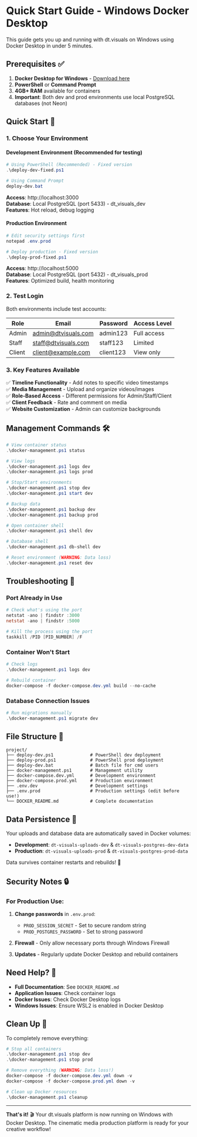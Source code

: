 # Quick Start Guide - Windows Docker Desktop

This guide gets you up and running with dt.visuals on Windows using Docker Desktop in under 5 minutes.

## Prerequisites ✅

1. **Docker Desktop for Windows** - [Download here](https://www.docker.com/products/docker-desktop/)
2. **PowerShell** or **Command Prompt** 
3. **4GB+ RAM** available for containers
4. **Important**: Both dev and prod environments use local PostgreSQL databases (not Neon)

## Quick Start 🚀

### 1. Choose Your Environment

#### Development Environment (Recommended for testing)
```powershell
# Using PowerShell (Recommended) - Fixed version
.\deploy-dev-fixed.ps1

# Using Command Prompt
deploy-dev.bat
```

**Access**: http://localhost:3000  
**Database**: Local PostgreSQL (port 5433) - dt_visuals_dev  
**Features**: Hot reload, debug logging  

#### Production Environment
```powershell
# Edit security settings first
notepad .env.prod

# Deploy production - Fixed version
.\deploy-prod-fixed.ps1
```

**Access**: http://localhost:5000  
**Database**: Local PostgreSQL (port 5432) - dt_visuals_prod  
**Features**: Optimized build, health monitoring  

### 2. Test Login

Both environments include test accounts:

| Role   | Email                    | Password  | Access Level |
|--------|--------------------------|-----------|--------------|
| Admin  | admin@dtvisuals.com      | admin123  | Full access  |
| Staff  | staff@dtvisuals.com      | staff123  | Limited      |
| Client | client@example.com       | client123 | View only    |

### 3. Key Features Available

✅ **Timeline Functionality** - Add notes to specific video timestamps  
✅ **Media Management** - Upload and organize videos/images  
✅ **Role-Based Access** - Different permissions for Admin/Staff/Client  
✅ **Client Feedback** - Rate and comment on media  
✅ **Website Customization** - Admin can customize backgrounds  

## Management Commands 🛠️

```powershell
# View container status
.\docker-management.ps1 status

# View logs
.\docker-management.ps1 logs dev
.\docker-management.ps1 logs prod

# Stop/Start environments
.\docker-management.ps1 stop dev
.\docker-management.ps1 start dev

# Backup data
.\docker-management.ps1 backup dev
.\docker-management.ps1 backup prod

# Open container shell
.\docker-management.ps1 shell dev

# Database shell
.\docker-management.ps1 db-shell dev

# Reset environment (WARNING: Data loss)
.\docker-management.ps1 reset dev
```

## Troubleshooting 🔧

### Port Already in Use
```powershell
# Check what's using the port
netstat -ano | findstr :3000
netstat -ano | findstr :5000

# Kill the process using the port
taskkill /PID [PID_NUMBER] /F
```

### Container Won't Start
```powershell
# Check logs
.\docker-management.ps1 logs dev

# Rebuild container
docker-compose -f docker-compose.dev.yml build --no-cache
```

### Database Connection Issues
```powershell
# Run migrations manually
.\docker-management.ps1 migrate dev
```

## File Structure 📁

```
project/
├── deploy-dev.ps1              # PowerShell dev deployment
├── deploy-prod.ps1             # PowerShell prod deployment
├── deploy-dev.bat              # Batch file for cmd users
├── docker-management.ps1       # Management utility
├── docker-compose.dev.yml      # Development environment
├── docker-compose.prod.yml     # Production environment
├── .env.dev                    # Development settings
├── .env.prod                   # Production settings (edit before use!)
└── DOCKER_README.md            # Complete documentation
```

## Data Persistence 💾

Your uploads and database data are automatically saved in Docker volumes:

- **Development**: `dt-visuals-uploads-dev` & `dt-visuals-postgres-dev-data`
- **Production**: `dt-visuals-uploads-prod` & `dt-visuals-postgres-prod-data`

Data survives container restarts and rebuilds! 🎉

## Security Notes 🔒

### For Production Use:
1. **Change passwords** in `.env.prod`:
   - `PROD_SESSION_SECRET` - Set to secure random string
   - `PROD_POSTGRES_PASSWORD` - Set to strong password

2. **Firewall** - Only allow necessary ports through Windows Firewall

3. **Updates** - Regularly update Docker Desktop and rebuild containers

## Need Help? 📖

- **Full Documentation**: See `DOCKER_README.md`
- **Application Issues**: Check container logs
- **Docker Issues**: Check Docker Desktop logs
- **Windows Issues**: Ensure WSL2 is enabled in Docker Desktop

## Clean Up 🧹

To completely remove everything:

```powershell
# Stop all containers
.\docker-management.ps1 stop dev
.\docker-management.ps1 stop prod

# Remove everything (WARNING: Data loss!)
docker-compose -f docker-compose.dev.yml down -v
docker-compose -f docker-compose.prod.yml down -v

# Clean up Docker resources
.\docker-management.ps1 cleanup
```

---

**That's it!** 🎬 Your dt.visuals platform is now running on Windows with Docker Desktop. The cinematic media production platform is ready for your creative workflow!